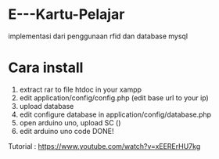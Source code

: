 # E---Kartu-Pelajar
implementasi dari penggunaan rfid dan database mysql

<h1><b>Cara install</b></h1>


1. extract rar to file htdoc in your xampp
2. edit application/config/config.php (edit base url to your ip)
3. upload database 
4. edit configure database in application/config/database.php
5. open arduino uno, upload SC ()
6. edit arduino uno code
DONE!


Tutorial : https://www.youtube.com/watch?v=xEERErHU7kg
